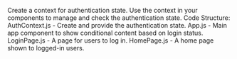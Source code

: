 Create a context for authentication state.
Use the context in your components to manage and check the authentication state.
Code Structure:
AuthContext.js - Create and provide the authentication state.
App.js - Main app component to show conditional content based on login status.
LoginPage.js - A page for users to log in.
HomePage.js - A home page shown to logged-in users.